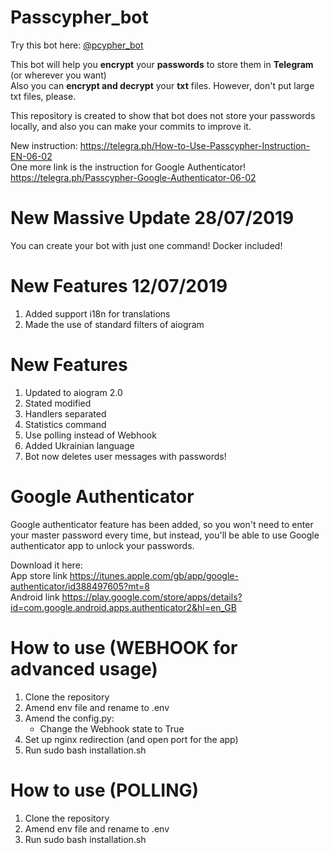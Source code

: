 # Passcypher_bot
Try this bot here: <a href="https://t.me/pcypher_bot"> @pcypher_bot</a>


This bot will help you <b>encrypt</b> your <b>passwords</b> to store them in <b>Telegram</b> (or wherever you want)<br>
Also you can <b>encrypt and decrypt</b> your <b>txt</b> files. 
However, don't put large txt files, please. 

This repository is created to show that bot does not store your passwords locally, and also you can make your commits to improve it.

New instruction:
https://telegra.ph/How-to-Use-Passcypher-Instruction-EN-06-02<br>
One more link is the instruction for Google Authenticator!
https://telegra.ph/Passcypher-Google-Authenticator-06-02

# New Massive Update 28/07/2019
You can create your bot with just one command! Docker included!

# New Features 12/07/2019
1. Added support i18n for translations
2. Made the use of standard filters of aiogram



# New Features
1. Updated to aiogram 2.0
2. Stated modified
3. Handlers separated
4. Statistics command
5. Use polling instead of Webhook
6. Added Ukrainian language
7. Bot now deletes user messages with passwords!

# Google Authenticator

Google authenticator feature has been added, so you won't need to enter your master password every time,
but instead, you'll be able to use Google authenticator app to unlock your passwords.


Download it here:<br>
App store link https://itunes.apple.com/gb/app/google-authenticator/id388497605?mt=8
<br>
Android link https://play.google.com/store/apps/details?id=com.google.android.apps.authenticator2&hl=en_GB

# How to use (WEBHOOK for advanced usage)

1. Clone the repository
2. Amend env file and rename to .env
3. Amend the config.py:
    -  Change the Webhook state to True
4. Set up nginx redirection (and open port for the app)
5. Run sudo bash installation.sh
 
 
# How to use (POLLING)

1. Clone the repository
2. Amend env file and rename to .env
3. Run sudo bash installation.sh
